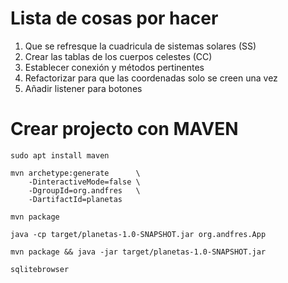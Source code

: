 # Lista de cosas por hacer

1. Que se refresque la cuadricula de sistemas solares (SS) 
1. Crear las tablas de los cuerpos celestes (CC)
1. Establecer conexión y métodos pertinentes
1. Refactorizar para que las coordenadas solo se creen una vez
1. Añadir listener para botones



# Crear projecto con MAVEN

```
sudo apt install maven
```

```
mvn archetype:generate      \
    -DinteractiveMode=false \
    -DgroupId=org.andfres   \
    -DartifactId=planetas
```

```
mvn package
```

```
java -cp target/planetas-1.0-SNAPSHOT.jar org.andfres.App
```


```
mvn package && java -jar target/planetas-1.0-SNAPSHOT.jar
```


```
sqlitebrowser
```

